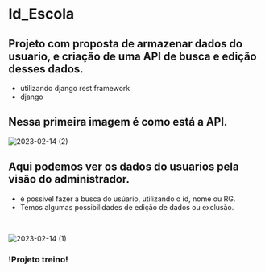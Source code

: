 # Id_Escola


## Projeto com proposta de armazenar dados do usuario, e criação de uma API de busca e edição desses dados.
* utilizando django rest framework
* django
## Nessa primeira imagem é como está a API.
![2023-02-14 (2)](https://user-images.githubusercontent.com/91918988/218813617-5234ed55-edf9-49e9-87b8-961f6db792bd.png)
<br/>
## Aqui podemos ver os dados do usuarios pela visão do administrador. 
* é possivel fazer a busca do usúario, utilizando o id, nome ou RG.
* Temos algumas possibilidades de edição de dados ou exclusão.

<br/>

![2023-02-14 (1)](https://user-images.githubusercontent.com/91918988/218813705-d82ec741-9df0-4167-8b4a-75558bbe8a25.png)

### !Projeto treino!
